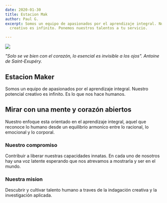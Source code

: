 ```yaml
---
date: 2020-01-30
title: Estacion Mak
author: Paul G.
excerpt: Somos un equipo de apasionados por el aprendizaje integral. Nuestro potencial
  creativo es infinito. Ponemos nuestros talentos a tu servicio.

---
```

![](/uploads/markus-spiske-516263-unsplash.jpg)

_"Solo se ve bien con el corazón, lo esencial es invisible a los ojos". Antoine de Saint-Exupéry._

## Estacion Maker

Somos un equipo de apasionados por el aprendizaje integral. Nuestro potencial creativo es infinito. Es lo que nos hace humanos.

## Mirar con una mente y corazón abiertos

Nuestro enfoque esta orientado en el aprendizaje integral, aquel que reconoce lo humano desde un equilibrio armonico entre lo racional, lo emocional y lo corporal.

### Nuestro compromiso

Contribuir a liberar nuestras capacidades innatas. En cada uno de nosotros hay una voz latente esperando que nos atrevamos a mostrarla y ser en el mundo.

### Nuestra mision

Descubrir y cultivar talento humano a traves de la indagación creativa y la investigación aplicada.